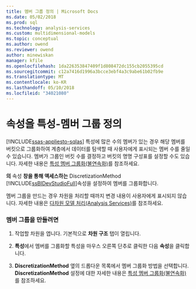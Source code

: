 ```yaml
---
title: 멤버 그룹 정의 | Microsoft Docs
ms.date: 05/02/2018
ms.prod: sql
ms.technology: analysis-services
ms.custom: multidimensional-models
ms.topic: conceptual
ms.author: owend
ms.reviewer: owend
author: minewiskan
manager: kfile
ms.openlocfilehash: 1da226353847409f1d808472dc155cb2055395cd
ms.sourcegitcommit: c12a7416d1996a3bcce3ebf4a3c9abe61b02fb9e
ms.translationtype: MT
ms.contentlocale: ko-KR
ms.lasthandoff: 05/10/2018
ms.locfileid: "34021080"
---
```

# <a name="attribute-properties---define-member-groups"></a>속성을 특성-멤버 그룹 정의
[!INCLUDE[ssas-appliesto-sqlas](../../includes/ssas-appliesto-sqlas.md)]
  특성에 많은 수의 멤버가 있는 경우 해당 멤버를 버킷으로 그룹화하여 계층에서 데이터를 탐색할 때 사용자에게 표시되는 멤버 수를 줄일 수 있습니다. 멤버가 그룹인 버킷 수를 결정하고 버킷의 명명 구성표를 설정할 수도 있습니다. 자세한 내용은 [특성 멤버 그룹화&#40;불연속화&#41;](../../analysis-services/multidimensional-models/attribute-properties-group-attribute-members.md)를 참조하세요.  
  
 **의** 속성 **창을 통해 액세스하는** DiscretizationMethod [!INCLUDE[ssBIDevStudioFull](../../includes/ssbidevstudiofull-md.md)]속성을 설정하여 멤버를 그룹화합니다.  
  
 멤버 그룹을 만드는 경우 차원을 처리할 때까지 변경 내용이 사용자에게 표시되지 않습니다. 자세한 내용은 [다차원 모델 처리&#40;Analysis Services&#41;](../../analysis-services/multidimensional-models/processing-a-multidimensional-model-analysis-services.md)를 참조하세요.  
  
### <a name="to-create-member-groups"></a>멤버 그룹을 만들려면  
  
1.  작업할 차원을 엽니다. 기본적으로 **차원 구조** 탭이 열립니다.  
  
2.  **특성**에서 멤버를 그룹화할 특성을 마우스 오른쪽 단추로 클릭한 다음 **속성**을 클릭합니다.  
  
3.  **DiscretizationMethod** 옆의 드롭다운 목록에서 멤버 그룹화 방법을 선택합니다. **DiscretizationMethod** 설정에 대한 자세한 내용은 [특성 멤버 그룹화&#40;불연속화&#41;](../../analysis-services/multidimensional-models/attribute-properties-group-attribute-members.md)를 참조하세요.  
  
  
